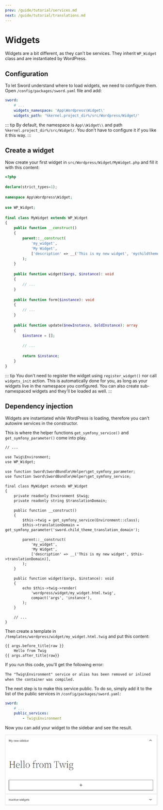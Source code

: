 ```yaml
---
prev: /guide/tutorial/services.md
next: /guide/tutorial/translations.md
---
```


# Widgets

Widgets are a bit different, as they can't be services. They inherit `WP_Widget` class and are instantiated by WordPress.

## Configuration

To let Sword understand where to load widgets, we need to configure them. Open `/config/packages/sword.yaml` file and add:

```yaml
sword:
    # ...
    widgets_namespace: 'App\Wordpress\Widget\'
    widgets_path: '%kernel.project_dir%/src/Wordpress/Widget/'
```

::: tip
By default, the namespace is `App\\Widget\\` and path `%kernel.project_dir%/src/Widget/`. You don't have to configure it
if you like it this way.
:::

## Create a widget

Now create your first widget in `src/Wordpress/Widget/MyWidget.php` and fill it with this content:

```php
<?php

declare(strict_types=1);

namespace App\Wordpress\Widget;

use WP_Widget;

final class MyWidget extends WP_Widget
{
    public function __construct()
    {
        parent::__construct(
            'my_widget',
            'My Widget',
            ['description' => __('This is my new widget', 'mychildtheme')],
        );
    }

    public function widget($args, $instance): void
    {
        // ...
    }

    public function form($instance): void
    {
        // ...
    }

    public function update($newInstance, $oldInstance): array
    {
        $instance = [];

        // ...

        return $instance;
    }
}
```

::: tip
You don't need to register the widget using `register_widget()` nor call `widgets_init` action. This is automatically done for you,
as long as your widgets live in the namespace you configured. You can also create sub-namespaced widgets and they'll be loaded as well.
:::

## Dependency injection

Widgets are instantiated while WordPress is loading, therefore you can't autowire services in the constructor.

This is where the helper functions `get_symfony_service()` and `get_symfony_parameter()` come into play.

```php{3,6-7,11-12,16-17,22,28-31}
// ...

use Twig\Environment;
use WP_Widget;

use function Sword\SwordBundle\Helper\get_symfony_parameter;
use function Sword\SwordBundle\Helper\get_symfony_service;

final class MyWidget extends WP_Widget
{
    private readonly Environment $twig;
    private readonly string $translationDomain;

    public function __construct()
    {
        $this->twig = get_symfony_service(Environment::class);
        $this->translationDomain = get_symfony_parameter('sword.child_theme_translation_domain');

        parent::__construct(
            'my_widget',
            'My Widget',
            ['description' => __('This is my new widget', $this->translationDomain)],
        );
    }

    public function widget($args, $instance): void
    {
        echo $this->twig->render(
            'wordpress/widget/my_widget.html.twig',
            compact('args', 'instance'),
        );
    }

    // ...
}
```

Then create a template in `/templates/wordpress/widget/my_widget.html.twig` and put this content:

```twig
{{ args.before_title|raw }}
    Hello from Twig
{{ args.after_title|raw}}
```

If you run this code, you'll get the following error:

`The "Twig\Environment" service or alias has been removed or inlined when the container was compiled.`

The next step is to make this service public. To do so, simply add it to the list of the public services in `/config/packages/sword.yaml`:

```yaml
sword:
    # ...
    public_services:
        - Twig\Environment
```

Now you can add your widget to the sidebar and see the result.

![WordPress widget](/images/wordpress-widget.jpg)
